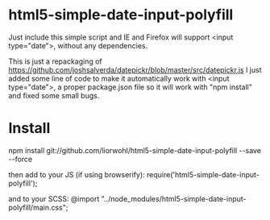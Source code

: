 # html5-simple-date-input-polyfill
Just include this simple script and IE and Firefox will support &lt;input type="date">, without any dependencies.

This is just a repackaging of https://github.com/joshsalverda/datepickr/blob/master/src/datepickr.js
I just added some line of code to make it automatically work with &lt;input type="date">, a proper package.json file so it will work with "npm install" and fixed some small bugs.

# Install
npm install git://github.com/liorwohl/html5-simple-date-input-polyfill --save --force

then add to your JS (if using browserify): require('html5-simple-date-input-polyfill'); 

and to your SCSS: @import "../node_modules/html5-simple-date-input-polyfill/main.css";